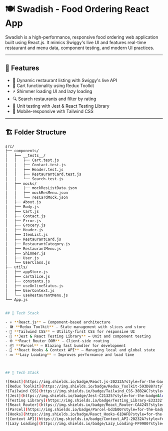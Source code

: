 # 🍽️ Swadish - Food Ordering React App

Swadish is a high-performance, responsive food ordering web application built using React.js. It mimics Swiggy's live UI and features real-time restaurant and menu data, component testing, and modern UI practices.

---

## 🚀 Features

- 🍔 Dynamic restaurant listing with Swiggy's live API
- 🛒 Cart functionality using Redux Toolkit
- ⚡ Shimmer loading UI and lazy loading
- 🔍 Search restaurants and filter by rating
- 🧪 Unit testing with Jest & React Testing Library
- 📱 Mobile-responsive with Tailwind CSS

---

## 🏗️ Folder Structure

```bash
src/
├── components/
│   ├── __tests__/
│   │   ├── Cart.test.js
│   │   ├── Contact.test.js
│   │   ├── Header.test.js
│   │   ├── RestaurantCard.test.js
│   │   └── Search.test.js
│   ├── mocks/
│   │   ├── mockResListData.json
│   │   ├── mockResMenu.json
│   │   └── resCardMock.json
│   ├── About.js
│   ├── Body.js
│   ├── Cart.js
│   ├── Contact.js
│   ├── Error.js
│   ├── Grocery.js
│   ├── Header.js
│   ├── ItemList.js
│   ├── RestaurantCard.js
│   ├── RestaurantCategory.js
│   ├── RestaurantMenu.js
│   ├── Shimmer.js
│   ├── User.js
│   └── UserClass.js
├── utils/
│   ├── appStore.js
│   ├── cartSlice.js
│   ├── constants.js
│   ├── useOnlineStatus.js
│   ├── UserContext.js
│   └── useRestaurantMenu.js
└── App.js


## 🧰 Tech Stack

- ⚛️ **React.js** – Component-based architecture
- 🛠️ **Redux Toolkit** – State management with slices and store
- 🎨 **Tailwind CSS** – Utility-first CSS for responsive UI
- 🧪 **Jest & React Testing Library** – Unit and component testing
- 🌐 **React Router DOM** – Client-side routing
- 📦 **Parcel** – Blazing fast bundler for development
- 🧠 **React Hooks & Context API** – Managing local and global state
- 💤 **Lazy Loading** – Improves performance and load time



## 🧰 Tech Stack

![React](https://img.shields.io/badge/React.js-20232A?style=for-the-badge&logo=react&logoColor=61DAFB)
![Redux Toolkit](https://img.shields.io/badge/Redux_Toolkit-593D88?style=for-the-badge&logo=redux&logoColor=white)
![Tailwind CSS](https://img.shields.io/badge/Tailwind_CSS-38B2AC?style=for-the-badge&logo=tailwind-css&logoColor=white)
![Jest](https://img.shields.io/badge/Jest-C21325?style=for-the-badge&logo=jest&logoColor=white)
![Testing Library](https://img.shields.io/badge/Testing_Library-E33332?style=for-the-badge&logo=testing-library&logoColor=white)
![React Router](https://img.shields.io/badge/React_Router-CA4245?style=for-the-badge&logo=react-router&logoColor=white)
![Parcel](https://img.shields.io/badge/Parcel-bd3b00?style=for-the-badge&logo=parcel&logoColor=white)
![Hooks](https://img.shields.io/badge/React_Hooks-61DAFB?style=for-the-badge&logo=react&logoColor=black)
![Context API](https://img.shields.io/badge/Context_API-20232A?style=for-the-badge&logo=react&logoColor=white)
![Lazy Loading](https://img.shields.io/badge/Lazy_Loading-FF9900?style=for-the-badge&logo=javascript&logoColor=white)

